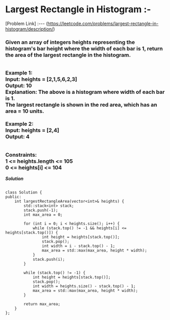 # Largest Rectangle in Histogram :-

[Problem Link] :--- (https://leetcode.com/problems/largest-rectangle-in-histogram/description/)

<h3>
Given an array of integers heights representing the histogram's bar height where the width of each bar is 1, return the area of the largest rectangle in the histogram.<br><br>

Example 1:<br>
Input: heights = [2,1,5,6,2,3]<br>
Output: 10<br>
Explanation: The above is a histogram where width of each bar is 1.<br>
The largest rectangle is shown in the red area, which has an area = 10 units.<br><br>
Example 2:<br>
Input: heights = [2,4]<br>
Output: 4<br><br>
 
Constraints:<br>
1 <= heights.length <= 105<br>
0 <= heights[i] <= 104<br>
  
</h3>

***Solution***

```

class Solution {
public:
    int largestRectangleArea(vector<int>& heights) {
        std::stack<int> stack;
        stack.push(-1);
        int max_area = 0;

        for (int i = 0; i < heights.size(); i++) {
            while (stack.top() != -1 && heights[i] <= heights[stack.top()]) {
                int height = heights[stack.top()];
                stack.pop();
                int width = i - stack.top() - 1;
                max_area = std::max(max_area, height * width);
            }
            stack.push(i);
        }

        while (stack.top() != -1) {
            int height = heights[stack.top()];
            stack.pop();
            int width = heights.size() - stack.top() - 1;
            max_area = std::max(max_area, height * width);
        }

        return max_area;        
    }
};

```
